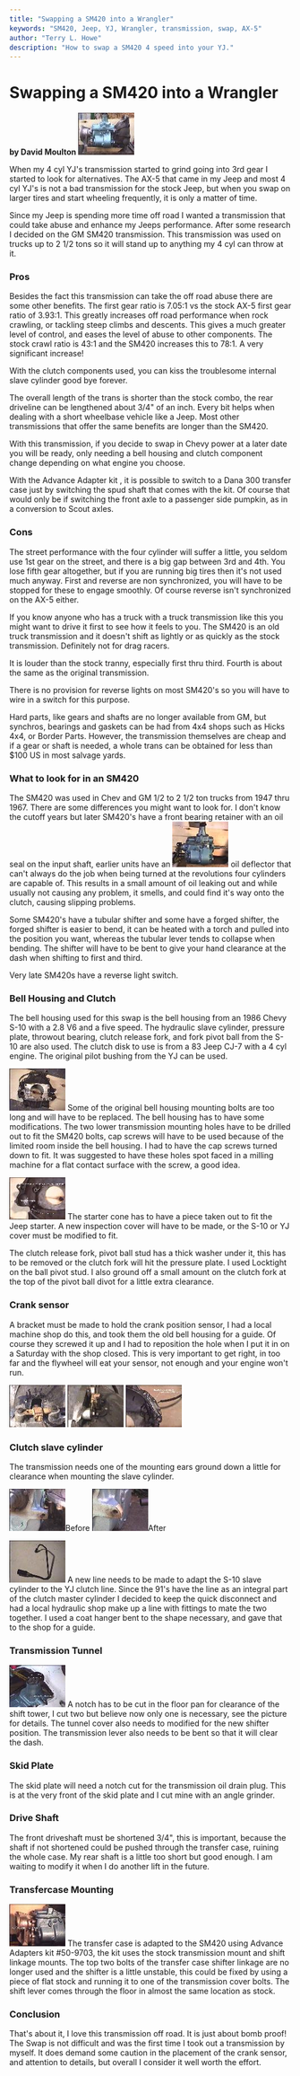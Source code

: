 ```yaml
---
title: "Swapping a SM420 into a Wrangler"
keywords: "SM420, Jeep, YJ, Wrangler, transmission, swap, AX-5"
author: "Terry L. Howe"
description: "How to swap a SM420 4 speed into your YJ."
---
```

# Swapping a SM420 into a Wrangler

**by David Moulton** [![Transfer case adapter, transmission, bell housing](../../../img/transmission/updates/sm420yj/trans20_.jpg)](../../../img/transmission/updates/sm420yj/trans20.jpg) 

When my 4 cyl YJ's transmission started to grind going into 3rd gear I started to look for alternatives. The AX-5 that came in my Jeep and most 4 cyl YJ's is not a bad transmission for the stock Jeep, but when you swap on larger tires and start wheeling frequently, it is only a matter of time.

Since my Jeep is spending more time off road I wanted a transmission that could take abuse and enhance my Jeeps performance. After some research I decided on the GM SM420 transmission. This transmission was used on trucks up to 2 1/2 tons so it will stand up to anything my 4 cyl can throw at it.

### Pros

Besides the fact this transmission can take the off road abuse there are some other benefits. The first gear ratio is 7.05:1 vs the stock AX-5 first gear ratio of 3.93:1. This greatly increases off road performance when rock crawling, or tackling steep climbs and descents. This gives a much greater level of control, and eases the level of abuse to other components. The stock crawl ratio is 43:1 and the SM420 increases this to 78:1. A very significant increase!

With the clutch components used, you can kiss the troublesome internal slave cylinder good bye forever.

The overall length of the trans is shorter than the stock combo, the rear driveline can be lengthened about 3/4" of an inch. Every bit helps when dealing with a short wheelbase vehicle like a Jeep. Most other transmissions that offer the same benefits are longer than the SM420.

With this transmission, if you decide to swap in Chevy power at a later date you will be ready, only needing a bell housing and clutch component change depending on what engine you choose.

With the Advance Adapter kit , it is possible to switch to a Dana 300 transfer case just by switching the spud shaft that comes with the kit. Of course that would only be if switching the front axle to a passenger side pumpkin, as in a conversion to Scout axles.

### Cons

The street performance with the four cylinder will suffer a little, you seldom use 1st gear on the street, and there is a big gap between 3rd and 4th. You lose fifth gear altogether, but if you are running big tires then it's not used much anyway. First and reverse are non synchronized, you will have to be stopped for these to engage smoothly. Of course reverse isn't synchronized on the AX-5 either.

If you know anyone who has a truck with a truck transmission like this you might want to drive it first to see how it feels to you. The SM420 is an old truck transmission and it doesn't shift as lightly or as quickly as the stock transmission. Definitely not for drag racers.

It is louder than the stock tranny, especially first thru third. Fourth is about the same as the original transmission.

There is no provision for reverse lights on most SM420's so you will have to wire in a switch for this purpose. 

Hard parts, like gears and shafts are no longer available from GM, but synchros, bearings and gaskets can be had from 4x4 shops such as Hicks 4x4, or Border Parts. However, the transmission themselves are cheap and if a gear or shaft is needed, a whole trans can be obtained for less than $100 US in most salvage yards.

### What to look for in an SM420

The SM420 was used in Chev and GM 1/2 to 2 1/2 ton trucks from 1947 thru 1967. There are some differences you might want to look for. I don't know the cutoff years but later SM420's have a front bearing retainer with an oil seal on the input shaft, earlier units have an [![SM420](../../../img/transmission/updates/sm420/4205_.jpg)](../../../img/transmission/updates/sm420/4205.jpg) oil deflector that can't always do the job when being turned at the revolutions four cylinders are capable of. This results in a small amount of oil leaking out and while usually not causing any problem, it smells, and could find it's way onto the clutch, causing slipping problems.

Some SM420's have a tubular shifter and some have a forged shifter, the forged shifter is easier to bend, it can be heated with a torch and pulled into the position you want, whereas the tubular lever tends to collapse when bending. The shifter will have to be bent to give your hand clearance at the dash when shifting to first and third.

Very late SM420s have a reverse light switch.

### Bell Housing and Clutch

The bell housing used for this swap is the bell housing from an 1986 Chevy S-10 with a 2.8 V6 and a five speed. The hydraulic slave cylinder, pressure plate, throwout bearing, clutch release fork, and fork pivot ball from the S-10 are also used. The clutch disk to use is from a 83 Jeep CJ-7 with a 4 cyl engine. The original pilot bushing from the YJ can be used.

[![Bell housing](../../../img/transmission/updates/sm420yj/trans28_.jpg)](../../../img/transmission/updates/sm420yj/trans28.jpg) Some of the original bell housing mounting bolts are too long and will have to be replaced. The bell housing has to have some modifications. The two lower transmission mounting holes have to be drilled out to fit the SM420 bolts, cap screws will have to be used because of the limited room inside the bell housing. I had to have the cap screws turned down to fit. It was suggested to have these holes spot faced in a milling machine for a flat contact surface with the screw, a good idea.

[![Bell housing mods](../../../img/transmission/updates/sm420yj/trans35_.jpg)](../../../img/transmission/updates/sm420yj/trans35.jpg) The starter cone has to have a piece taken out to fit the Jeep starter. A new inspection cover will have to be made, or the S-10 or YJ cover must be modified to fit. 

The clutch release fork, pivot ball stud has a thick washer under it, this has to be removed or the clutch fork will hit the pressure plate. I used Locktight on the ball pivot stud. I also ground off a small amount on the clutch fork at the top of the pivot ball divot for a little extra clearance.

### Crank sensor

A bracket must be made to hold the crank position sensor, I had a local machine shop do this, and took them the old bell housing for a guide. Of course they screwed it up and I had to reposition the hole when I put it in on a Saturday with the shop closed. This is very important to get right, in too far and the flywheel will eat your sensor, not enough and your engine won't run. 

[![Crank position sensor](../../../img/transmission/updates/sm420yj/trans25_.jpg)](../../../img/transmission/updates/sm420yj/trans25.jpg) [![Crank position sensor](../../../img/transmission/updates/sm420yj/trans30_.jpg)](../../../img/transmission/updates/sm420yj/trans30.jpg) [![Crank position sensor](../../../img/transmission/updates/sm420yj/trans34_.jpg)](../../../img/transmission/updates/sm420yj/trans34.jpg) 

### Clutch slave cylinder

The transmission needs one of the mounting ears ground down a little for clearance when mounting the slave cylinder.

[![SM420 ear](../../../img/transmission/updates/sm420yj/trans24_.jpg)](../../../img/transmission/updates/sm420yj/trans24.jpg)Before [![SM420 ear modified](../../../img/transmission/updates/sm420yj/trans23_.jpg)](../../../img/transmission/updates/sm420yj/trans23.jpg)After

[![Slave cylinder line](../../../img/transmission/updates/sm420yj/trans7_.jpg)](../../../img/transmission/updates/sm420yj/trans7.jpg) A new line needs to be made to adapt the S-10 slave cylinder to the YJ clutch line. Since the 91's have the line as an integral part of the clutch master cylinder I decided to keep the quick disconnect and had a local hydraulic shop make up a line with fittings to mate the two together. I used a coat hanger bent to the shape necessary, and gave that to the shop for a guide.

### Transmission Tunnel

[![Tunnel trimming](../../../img/transmission/updates/sm420yj/trans9_.jpg)](../../../img/transmission/updates/sm420yj/trans9.jpg) A notch has to be cut in the floor pan for clearance of the shift tower, I cut two but believe now only one is necessary, see the picture for details. The tunnel cover also needs to modified for the new shifter position. The transmission lever also needs to be bent so that it will clear the dash.

### Skid Plate

The skid plate will need a notch cut for the transmission oil drain plug. This is at the very front of the skid plate and I cut mine with an angle grinder.

### Drive Shaft

The front driveshaft must be shortened 3/4", this is important, because the shaft if not shortened could be pushed through the transfer case, ruining the whole case. My rear shaft is a little too short but good enough. I am waiting to modify it when I do another lift in the future.

### Transfercase Mounting

[![Transfer case adapter](../../../img/transmission/updates/sm420yj/trans37_.jpg)](../../../img/transmission/updates/sm420yj/trans37.jpg) The transfer case is adapted to the SM420 using Advance Adapters kit #50-9703, the kit uses the stock transmission mount and shift linkage mounts. The top two bolts of the transfer case shifter linkage are no longer used and the shifter is a little unstable, this could be fixed by using a piece of flat stock and running it to one of the transmission cover bolts. The shift lever comes through the floor in almost the same location as stock.

### Conclusion

That's about it, I love this transmission off road. It is just about bomb proof! The Swap is not difficult and was the first time I took out a transmission by myself. It does demand some caution in the placement of the crank sensor, and attention to details, but overall I consider it well worth the effort.